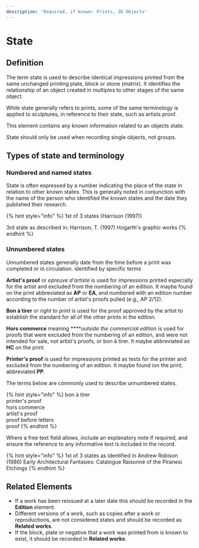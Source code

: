 ```yaml
---
description: 'Required, if known: Prints, 3D Objects'
---
```


# State

## Definition

The term state is used to describe identical impressions printed from the same unchanged printing plate, block or stone \(matrix\). It identifies the relationship of an object created in multiples to other stages of the same object.

While state generally refers to prints, some of the same terminology is applied to sculptures, in reference to their state, such as artists proof.

This element contains any known information related to an objects state.

State should only be used when recording single objects, not groups. 

## Types of state and terminology

### Numbered and named states

State is often expressed by a number indicating the place of the state in relation to other known states. This is generally noted in conjunction with the name of the person who identified the known states and the date they published their research. 

{% hint style="info" %}
1st of 3 states \(Harrison \(1997\)\)

3rd state as described in: Harrison, T. \(1997\) Hogarth's graphic works
{% endhint %}

### Unnumbered states

Unnumbered states generally date from the time before a print was completed or in circulation. identified by specific terms

**Artist's proof** or _epreuve d'artiste_ is used for impressions printed especially for the artist and excluded from the numbering of an edition. It maybe found on the print abbreviated as **AP** or **EA**, and numbered with an edition number according to the number of artist's proofs pulled \(e.g., AP 2/12\).  
  
**Bon à tirer** or _right to print_ is used for the proof approved by the artist to establish the standard for all of the other prints in the edition.

**Hors commerce** meaning ****_outside the commercial edition_ is used for proofs that were excluded from the numbering of an edition, and were not intended for sale, not artist's proofs, or bon à tirer. It maybe abbreviated as **HC** on the print.

**Printer's proof** is used for impressions printed as tests for the printer and excluded from the numbering of an edition. It maybe found ion the print, abbreviated **PP**.

The terms below are commonly used to describe unnumbered states. 

{% hint style="info" %}
bon à tirer  
printer's proof  
hors commerce  
artist's proof  
proof before letters  
proof
{% endhint %}

Where a free text field allows, include an explanatory note if required, and ensure the reference to any informative text is included in the record.  

{% hint style="info" %}
1st of 3 states as identified in Andrew Robison \(1986\) Early Architectural Fantasies: Catalogue Raisonné of the Piranesi Etchings
{% endhint %}

## Related Elements

* If a work has been reissued at a later date this should be recorded in the **Edition** element. 
* Different versions of a work, such as copies after a work or reproductions, are not considered states and should be recorded as **Related works**. 
* If the block, plate or negative that a work was printed from is known to exist, it should be recorded in **Related works**. 

